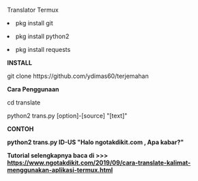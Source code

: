 Translator Termux 

<p><li>pkg install git</li></p>
<p><li>pkg install python2</li></p>
<p><li>pkg install requests</li></p>

<p><b>INSTALL</b></p>
<p>git clone https://github.com/ydimas60/terjemahan</p>

<p><b>Cara Penggunaan</b></p>
<p>cd translate</p>
<p>python2  trans.py [option]-[source] "[text]"</p>

<p><b>CONTOH</b</p>
<p>python2  trans.py ID-US "Halo ngotakdikit.com , Apa kabar?"</p>

<p>Tutorial selengkapnya baca di >>> <a href='https://www.ngotakdikit.com/2019/09/cara-translate-kalimat-menggunakan-aplikasi-termux.html'>https://www.ngotakdikit.com/2019/09/cara-translate-kalimat-menggunakan-aplikasi-termux.html</a></p>
